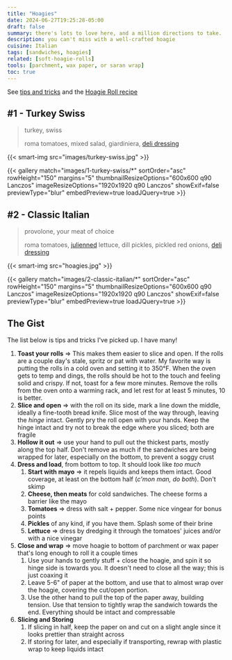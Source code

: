 ```yaml
---
title: "Hoagies"
date: 2024-06-27T19:25:28-05:00
draft: false
summary: there's lots to love here, and a million directions to take.  Could be a hot sandwich with leftover meats from the grill, topped with cheese and pickles and finished under the broiler.  Or the classic Italian sub with coldcuts, shredduce, tomatoes, finished with vingear and oil.  Could use up that egg/chicken/tuna salad. Could load it up with Italian beef Chicago-style.  And on and on and on
description: you can't miss with a well-crafted hoagie
cuisine: Italian
tags: [sandwiches, hoagies]
related: [soft-hoagie-rolls]
tools: [parchment, wax paper, or saran wrap]
toc: true
---
```


See [tips and tricks](#the-gist) and the [Hoagie Roll recipe](recipes/soft-hoagie-rolls)

## #1 - Turkey Swiss

> turkey, swiss
>
> roma tomatoes, mixed salad, giardiniera, [deli dressing](https://marconi-foods.com/products/submarine-dressing?variant=31949004111969)

{{< smart-img src="images/turkey-swiss.jpg" >}}

{{< gallery match="images/1-turkey-swiss/*" sortOrder="asc" rowHeight="150" margins="5" thumbnailResizeOptions="600x600 q90 Lanczos" imageResizeOptions="1920x1920 q90 Lanczos" showExif=false previewType="blur" embedPreview=true loadJQuery=true >}}

## #2 - Classic Italian

> provolone, your meat of choice
>
> roma tomatoes, [julienned](https://en.wikipedia.org/wiki/Julienning) lettuce, dill pickles, pickled red onions, [deli dressing](https://marconi-foods.com/products/submarine-dressing?variant=31949004111969)

{{< smart-img src="hoagies.jpg" >}}

{{< gallery match="images/2-classic-italian/*" sortOrder="asc" rowHeight="150" margins="5" thumbnailResizeOptions="600x600 q90 Lanczos" imageResizeOptions="1920x1920 q90 Lanczos" showExif=false previewType="blur" embedPreview=true loadJQuery=true >}}

## The Gist

The list below is tips and tricks I've picked up.  I have many!

1. **Toast your rolls** => This makes them easier to slice and open.  If the rolls are a couple day's stale, spritz or pat with water.  My favorite way is putting the rolls in a cold oven and setting it to 350°F.  When the oven gets to temp and dings, the rolls should be hot to the touch and feeling solid and crispy.  If not, toast for a few more minutes.  Remove the rolls from the oven onto a warming rack, and let rest for at least 5 minutes, 10 is better.
2. **Slice and open** => with the roll on its side, mark a line down the middle, ideally a fine-tooth bread knife.  Slice most of the way through, leaving the *hinge* intact.  Gently pry the roll open with your hands.  Keep the hinge intact and try not to break the edge where you sliced; both are fragile
3. **Hollow it out** => use your hand to pull out the thickest parts, mostly along the top half.  Don't remove as much if the sandwiches are being wrapped for later, especially on the bottom, to prevent a soggy crust
4. **Dress and load**, from bottom to top.  It should look like *too much*
   1. **Start with mayo** => it repels liquids and keeps them intact.  Good coverage, at least on the bottom half (*c'mon man, do both*). Don't skimp
   2. **Cheese, then meats** for cold sandwiches.  The cheese forms a barrier like the mayo
   3. **Tomatoes** => dress with salt + pepper.  Some nice vingear for bonus points
   4. **Pickles** of any kind, if you have them.  Splash some of their brine
   5. **Lettuce** => dress by dredging it through the tomatoes' juices and/or with a nice vinegar
5. **Close and wrap** => move hoagie to bottom of parchment or wax paper that's long enough to roll it a couple times
   1. Use your hands to gently stuff + close the hoagie, and spin it so hinge side is towards you.  It doesn't need to close all the way; this is just coaxing it
   2. Leave 5-6" of paper at the bottom, and use that to almost wrap over the hoagie, covering the cut/open portion.
   3. Use the other hand to pull the top of the paper away, building tension.  Use that tension to tightly wrap the sandwich towards the end.  Everything should be intact and compressable
6. **Slicing and Storing**
   1. If slicing in half, keep the paper on and cut on a slight angle since it looks prettier than straight across
   2. If storing for later, and especially if transporting, rewrap with plastic wrap to keep liquids intact
